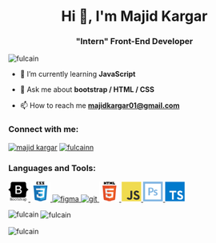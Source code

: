 <h1 align="center">Hi 👋, I'm Majid Kargar</h1>
<h3 align="center">"Intern" Front-End Developer</h3>

<p align="left"> <img src="https://komarev.com/ghpvc/?username=fulcain&label=Profile%20views&color=0e75b6&style=flat" alt="fulcain" /> </p>

- 🌱 I’m currently learning **JavaScript**

- 💬 Ask me about **bootstrap / HTML / CSS**

- 📫 How to reach me **majidkargar01@gmail.com**

<h3 align="left">Connect with me:</h3>
<p align="left">
<a href="https://linkedin.com/in/majid kargar" target="blank"><img align="center" src="https://raw.githubusercontent.com/rahuldkjain/github-profile-readme-generator/master/src/images/icons/Social/linked-in-alt.svg" alt="majid kargar" height="30" width="40" /></a>
<a href="https://instagram.com/fulcainn" target="blank"><img align="center" src="https://raw.githubusercontent.com/rahuldkjain/github-profile-readme-generator/master/src/images/icons/Social/instagram.svg" alt="fulcainn" height="30" width="40" /></a>
</p>

<h3 align="left">Languages and Tools:</h3>
<p align="left"> <a href="https://getbootstrap.com" target="_blank" rel="noreferrer"> <img src="https://raw.githubusercontent.com/devicons/devicon/master/icons/bootstrap/bootstrap-plain-wordmark.svg" alt="bootstrap" width="40" height="40"/> </a> <a href="https://www.w3schools.com/css/" target="_blank" rel="noreferrer"> <img src="https://raw.githubusercontent.com/devicons/devicon/master/icons/css3/css3-original-wordmark.svg" alt="css3" width="40" height="40"/> </a> <a href="https://www.figma.com/" target="_blank" rel="noreferrer"> <img src="https://www.vectorlogo.zone/logos/figma/figma-icon.svg" alt="figma" width="40" height="40"/> </a> <a href="https://git-scm.com/" target="_blank" rel="noreferrer"> <img src="https://www.vectorlogo.zone/logos/git-scm/git-scm-icon.svg" alt="git" width="40" height="40"/> </a> <a href="https://www.w3.org/html/" target="_blank" rel="noreferrer"> <img src="https://raw.githubusercontent.com/devicons/devicon/master/icons/html5/html5-original-wordmark.svg" alt="html5" width="40" height="40"/> </a> <a href="https://developer.mozilla.org/en-US/docs/Web/JavaScript" target="_blank" rel="noreferrer"> <img src="https://raw.githubusercontent.com/devicons/devicon/master/icons/javascript/javascript-original.svg" alt="javascript" width="40" height="40"/> </a> <a href="https://www.photoshop.com/en" target="_blank" rel="noreferrer"> <img src="https://raw.githubusercontent.com/devicons/devicon/master/icons/photoshop/photoshop-line.svg" alt="photoshop" width="40" height="40"/> </a> <a href="https://www.typescriptlang.org/" target="_blank" rel="noreferrer"> <img src="https://raw.githubusercontent.com/devicons/devicon/master/icons/typescript/typescript-original.svg" alt="typescript" width="40" height="40"/> </a> </p>

<p><img align="left" src="https://github-readme-stats.vercel.app/api/top-langs?username=fulcain&show_icons=true&locale=en&layout=compact" alt="fulcain" /></p>

<p>&nbsp;<img align="center" src="https://github-readme-stats.vercel.app/api?username=fulcain&show_icons=true&locale=en" alt="fulcain" /></p>

<p><img align="center" src="https://github-readme-streak-stats.herokuapp.com/?user=fulcain&" alt="fulcain" /></p>
